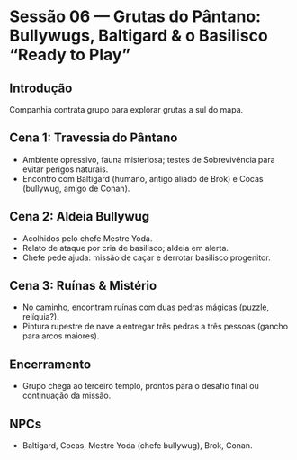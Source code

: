 # Sessão 06 — Grutas do Pântano: Bullywugs, Baltigard & o Basilisco “Ready to Play”

## Introdução
Companhia contrata grupo para explorar grutas a sul do mapa.

## Cena 1: Travessia do Pântano
- Ambiente opressivo, fauna misteriosa; testes de Sobrevivência para evitar perigos naturais.
- Encontro com Baltigard (humano, antigo aliado de Brok) e Cocas (bullywug, amigo de Conan).

## Cena 2: Aldeia Bullywug
- Acolhidos pelo chefe Mestre Yoda.
- Relato de ataque por cria de basilisco; aldeia em alerta.
- Chefe pede ajuda: missão de caçar e derrotar basilisco progenitor.

## Cena 3: Ruínas & Mistério
- No caminho, encontram ruínas com duas pedras mágicas (puzzle, relíquia?).
- Pintura rupestre de nave a entregar três pedras a três pessoas (gancho para arcos maiores).

## Encerramento
- Grupo chega ao terceiro templo, prontos para o desafio final ou continuação da missão.

## NPCs
- Baltigard, Cocas, Mestre Yoda (chefe bullywug), Brok, Conan.
